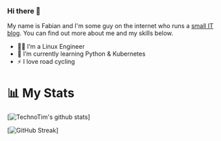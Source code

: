### Hi there 👋

My name is Fabian and I'm some guy on the internet who runs a  [small IT blog](https://homelabtopia.com). You can find out more about me and my skills below.

- 🧑‍💻 I’m a Linux Engineer
- 🌱 I’m currently learning Python & Kubernetes
- ⚡ I love road cycling

# 📊 My Stats

[![TechnoTim's github stats](https://github-readme-stats.vercel.app/api?username=wuestling&show_icons=true&count_private=true&theme=radical&hide=stars)]

[![GitHub Streak](https://github-readme-streak-stats.herokuapp.com/?user=wuestling&theme=dark&count_private=true&theme=radical)]
